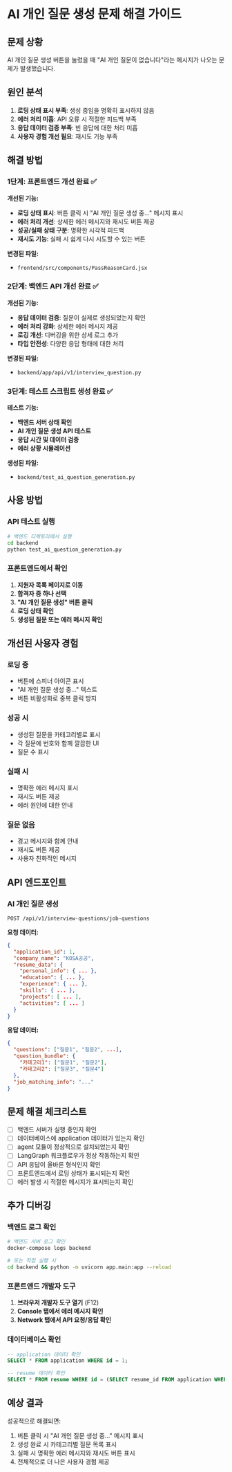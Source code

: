 # AI 개인 질문 생성 문제 해결 가이드

## 문제 상황
AI 개인 질문 생성 버튼을 눌렀을 때 "AI 개인 질문이 없습니다"라는 메시지가 나오는 문제가 발생했습니다.

## 원인 분석
1. **로딩 상태 표시 부족**: 생성 중임을 명확히 표시하지 않음
2. **에러 처리 미흡**: API 오류 시 적절한 피드백 부족
3. **응답 데이터 검증 부족**: 빈 응답에 대한 처리 미흡
4. **사용자 경험 개선 필요**: 재시도 기능 부족

## 해결 방법

### 1단계: 프론트엔드 개선 완료 ✅

**개선된 기능:**
- **로딩 상태 표시**: 버튼 클릭 시 "AI 개인 질문 생성 중..." 메시지 표시
- **에러 처리 개선**: 상세한 에러 메시지와 재시도 버튼 제공
- **성공/실패 상태 구분**: 명확한 시각적 피드백
- **재시도 기능**: 실패 시 쉽게 다시 시도할 수 있는 버튼

**변경된 파일:**
- `frontend/src/components/PassReasonCard.jsx`

### 2단계: 백엔드 API 개선 완료 ✅

**개선된 기능:**
- **응답 데이터 검증**: 질문이 실제로 생성되었는지 확인
- **에러 처리 강화**: 상세한 에러 메시지 제공
- **로깅 개선**: 디버깅을 위한 상세 로그 추가
- **타입 안전성**: 다양한 응답 형태에 대한 처리

**변경된 파일:**
- `backend/app/api/v1/interview_question.py`

### 3단계: 테스트 스크립트 생성 완료 ✅

**테스트 기능:**
- **백엔드 서버 상태 확인**
- **AI 개인 질문 생성 API 테스트**
- **응답 시간 및 데이터 검증**
- **에러 상황 시뮬레이션**

**생성된 파일:**
- `backend/test_ai_question_generation.py`

## 사용 방법

### API 테스트 실행
```bash
# 백엔드 디렉토리에서 실행
cd backend
python test_ai_question_generation.py
```

### 프론트엔드에서 확인
1. **지원자 목록 페이지로 이동**
2. **합격자 중 하나 선택**
3. **"AI 개인 질문 생성" 버튼 클릭**
4. **로딩 상태 확인**
5. **생성된 질문 또는 에러 메시지 확인**

## 개선된 사용자 경험

### 로딩 중
- 버튼에 스피너 아이콘 표시
- "AI 개인 질문 생성 중..." 텍스트
- 버튼 비활성화로 중복 클릭 방지

### 성공 시
- 생성된 질문을 카테고리별로 표시
- 각 질문에 번호와 함께 깔끔한 UI
- 질문 수 표시

### 실패 시
- 명확한 에러 메시지 표시
- 재시도 버튼 제공
- 에러 원인에 대한 안내

### 질문 없음
- 경고 메시지와 함께 안내
- 재시도 버튼 제공
- 사용자 친화적인 메시지

## API 엔드포인트

### AI 개인 질문 생성
```
POST /api/v1/interview-questions/job-questions
```

**요청 데이터:**
```json
{
  "application_id": 1,
  "company_name": "KOSA공공",
  "resume_data": {
    "personal_info": { ... },
    "education": { ... },
    "experience": { ... },
    "skills": { ... },
    "projects": [ ... ],
    "activities": [ ... ]
  }
}
```

**응답 데이터:**
```json
{
  "questions": ["질문1", "질문2", ...],
  "question_bundle": {
    "카테고리1": ["질문1", "질문2"],
    "카테고리2": ["질문3", "질문4"]
  },
  "job_matching_info": "..."
}
```

## 문제 해결 체크리스트

- [ ] 백엔드 서버가 실행 중인지 확인
- [ ] 데이터베이스에 application 데이터가 있는지 확인
- [ ] agent 모듈이 정상적으로 설치되었는지 확인
- [ ] LangGraph 워크플로우가 정상 작동하는지 확인
- [ ] API 응답이 올바른 형식인지 확인
- [ ] 프론트엔드에서 로딩 상태가 표시되는지 확인
- [ ] 에러 발생 시 적절한 메시지가 표시되는지 확인

## 추가 디버깅

### 백엔드 로그 확인
```bash
# 백엔드 서버 로그 확인
docker-compose logs backend

# 또는 직접 실행 시
cd backend && python -m uvicorn app.main:app --reload
```

### 프론트엔드 개발자 도구
1. **브라우저 개발자 도구 열기** (F12)
2. **Console 탭에서 에러 메시지 확인**
3. **Network 탭에서 API 요청/응답 확인**

### 데이터베이스 확인
```sql
-- application 데이터 확인
SELECT * FROM application WHERE id = 1;

-- resume 데이터 확인
SELECT * FROM resume WHERE id = (SELECT resume_id FROM application WHERE id = 1);
```

## 예상 결과

성공적으로 해결되면:
1. 버튼 클릭 시 "AI 개인 질문 생성 중..." 메시지 표시
2. 생성 완료 시 카테고리별 질문 목록 표시
3. 실패 시 명확한 에러 메시지와 재시도 버튼 표시
4. 전체적으로 더 나은 사용자 경험 제공 